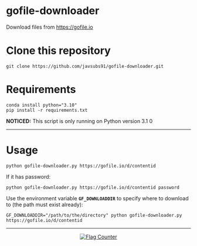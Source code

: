 # gofile-downloader
Download files from https://gofile.io
# Clone this repository
```
git clone https://github.com/javsubs91/gofile-downloader.git
```

# Requirements
```
conda install python="3.10"
pip install -r requirements.txt
```
**NOTICED:** This script is only running on Python version 3.1 0
___
# Usage
```
python gofile-downloader.py https://gofile.io/d/contentid
```

If it has password:
```
python gofile-downloader.py https://gofile.io/d/contentid password
```

Use the environment variable **`GF_DOWNLOADDIR`** to specify where to download to (the
path must exist already):
```
GF_DOWNLOADDIR="/path/to/the/directory" python gofile-downloader.py https://gofile.io/d/contentid

```



___

<p align="center">
<a href="https://www.flagcounter.me/details/dsg"><img src="https://www.flagcounter.me/dsg/" alt="Flag Counter"></a>
</p>
